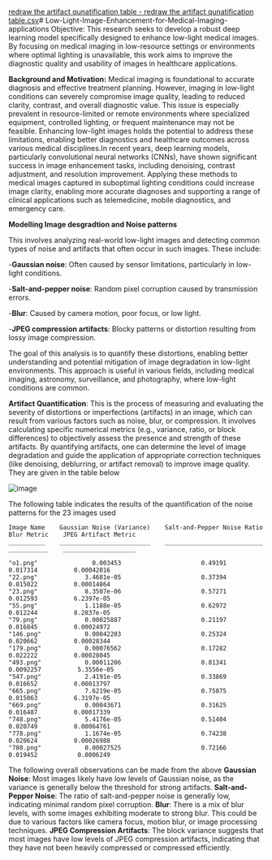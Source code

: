 [redraw the artifact qunatification table - redraw the artifact qunatification table.csv](https://github.com/user-attachments/files/17687071/redraw.the.artifact.qunatification.table.-.redraw.the.artifact.qunatification.table.csv)# Low-Light-Image-Enhancement-for-Medical-Imaging-applications
Objective:
This research seeks to develop a robust deep learning model specifically designed to enhance low-light medical images. By focusing on medical imaging in low-resource settings or environments where optimal lighting is unavailable, this work aims to improve the diagnostic quality and usability of images in healthcare applications.

**Background and Motivation:**
Medical imaging is foundational to accurate diagnosis and effective treatment planning. However, imaging in low-light conditions can severely compromise image quality, leading to reduced clarity, contrast, and overall diagnostic value. This issue is especially prevalent in resource-limited or remote environments where specialized equipment, controlled lighting, or frequent maintenance may not be feasible. Enhancing low-light images holds the potential to address these limitations, enabling better diagnostics and healthcare outcomes across various medical disciplines.In recent years, deep learning models, particularly convolutional neural networks (CNNs), have shown significant success in image enhancement tasks, including denoising, contrast adjustment, and resolution improvement. Applying these methods to medical images captured in suboptimal lighting conditions could increase image clarity, enabling more accurate diagnoses and supporting a range of clinical applications such as telemedicine, mobile diagnostics, and emergency care.

**Modelling Image desgradtion and Noise patterns**

This involves analyzing real-world low-light images and detecting common types of noise and artifacts that often occur in such images. These include:

-**Gaussian noise**: Often caused by sensor limitations, particularly in low-light conditions.

-**Salt-and-pepper noise**: Random pixel corruption caused by transmission errors.

-**Blur**: Caused by camera motion, poor focus, or low light.

-**JPEG compression artifacts**: Blocky patterns or distortion resulting from lossy image compression.

The goal of this analysis is to quantify these distortions, enabling better understanding and potential mitigation of image degradation in low-light environments. This approach is useful in various fields, including medical imaging, astronomy, surveillance, and photography, where low-light conditions are common.

**Artifact Quantification**: 
This is the process of measuring and evaluating the severity of distortions or imperfections (artifacts) in an image, which can result from various factors such as noise, blur, or compression. It involves calculating specific numerical metrics (e.g., variance, ratio, or block differences) to objectively assess the presence and strength of these artifacts. By quantifying artifacts, one can determine the level of image degradation and guide the application of appropriate correction techniques (like denoising, deblurring, or artifact removal) to improve image quality. They are given in the table below

![image](https://github.com/user-attachments/assets/1defdf59-bea3-4f09-b4d4-1af97919464a)

The following table indicates the results of the quantification of the noise patterns for the 23 images used

    Image Name    Gaussian Noise (Variance)    Salt-and-Pepper Noise Ratio    Blur Metric    JPEG Artifact Metric
    __________    _________________________    ___________________________    ___________    ____________________

    "o1.png"               0.003453                      0.49191                0.017314          0.00042016     
    "22.png"             3.4681e-05                      0.37394                0.015022          0.00014864     
    "23.png"             8.3507e-06                      0.57271                0.012593          6.2397e-05     
    "55.png"             1.1188e-05                      0.62972                0.012244          8.2837e-05     
    "79.png"             0.00025887                      0.21197                0.016845          0.00024972     
    "146.png"            0.00042203                      0.25324                0.020662          0.00028344     
    "179.png"            0.00076562                      0.17282                0.022222          0.00028045     
    "493.png"            0.00011206                      0.81341               0.0092257          5.3556e-05     
    "547.png"            2.4191e-05                      0.33869                0.016652          0.00013797     
    "665.png"            7.6219e-05                      0.75875                0.015063          6.3197e-05     
    "669.png"            0.00043671                      0.31625                0.016487          0.00017339     
    "748.png"            5.4176e-05                      0.51404                0.020749          0.00064761     
    "778.png"            1.1674e-05                      0.74238                0.020624          0.00026988     
    "780.png"            0.00027525                      0.72166                0.019452           0.0006249     

The following overall observations can be made from the above
**Gaussian Noise**: Most images likely have low levels of Gaussian noise, as the variance is generally below the threshold for strong artifacts.
**Salt-and-Pepper Noise**: The ratio of salt-and-pepper noise is generally low, indicating minimal random pixel corruption.
**Blur**: There is a mix of blur levels, with some images exhibiting moderate to strong blur. This could be due to various factors like camera focus, motion blur, or image processing techniques.
**JPEG Compression Artifacts**: The block variance suggests that most images have low levels of JPEG compression artifacts, indicating that they have not been heavily compressed or compressed efficiently.

